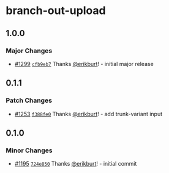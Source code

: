 # branch-out-upload

## 1.0.0

### Major Changes

- [#1299](https://github.com/smartcontractkit/.github/pull/1299)
  [`cfb9eb7`](https://github.com/smartcontractkit/.github/commit/cfb9eb74b20d31740e8aad78a68c3f9f51b7f5de)
  Thanks [@erikburt](https://github.com/erikburt)! - initial major release

## 0.1.1

### Patch Changes

- [#1253](https://github.com/smartcontractkit/.github/pull/1253)
  [`f388fe0`](https://github.com/smartcontractkit/.github/commit/f388fe0172fc7f62afa88c5c2d4a32fcb36e8966)
  Thanks [@erikburt](https://github.com/erikburt)! - add trunk-variant input

## 0.1.0

### Minor Changes

- [#1195](https://github.com/smartcontractkit/.github/pull/1195)
  [`724e850`](https://github.com/smartcontractkit/.github/commit/724e850fc6584a19730b046314d84e5e8b22f779)
  Thanks [@erikburt](https://github.com/erikburt)! - initial commit
